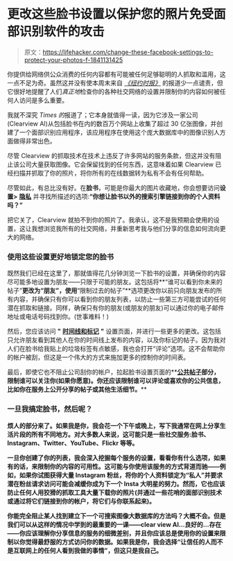 # 更改这些脸书设置以保护您的照片免受面部识别软件的攻击

> 原文：<https://lifehacker.com/change-these-facebook-settings-to-protect-your-photos-f-1841131425>

你提供给网络供公众消费的任何内容都有可能被任何足够聪明的人抓取和滥用，这一点不足为奇。虽然这并没有使本周末来自 [*《纽约时报》*](https://www.nytimes.com/2020/01/18/technology/clearview-privacy-facial-recognition.html) 的报道少一点谴责，但它很好地提醒了人们*真正地*检查你的各种社交网络的设置并限制你的内容如何被任何人访问是多么重要。



我就不深究 *Times 的*报道了；它本身就值得一读，因为它涉及一家公司(Clearview AI)从包括脸书在内的数百万个网站上收集了超过 30 亿张图像，并创建了一个面部识别应用程序，该应用程序在使用这个庞大数据库中的图像识别人方面做得非常出色。

尽管 Clearview 的抓取技术在技术上违反了许多网站的服务条款，但这并没有阻止该公司大量获取图像。它会保留找到的任何东西，这意味着如果 Clearview 已经扫描并抓取了你的照片，将你所有的在线数据转为私有不会有任何帮助。

尽管如此，有总比没有好。在**脸书**，可能是你最大的图片收藏地，你会想要访问**设置>** [**隐私**](https://www.facebook.com/settings?tab=privacy) 并寻找所描述的选项:**“你想让脸书以外的搜索引擎链接到你的个人资料吗？”**

把它关了，Clearview 就拍不到你的照片了。我承认，这不是我预期会使用的设置，这让我想浏览我所有的社交网络，并重新思考我与他们分享的信息如何流向更大的网络。

### 使用这些设置更好地锁定您的脸书

既然我们已经在这里了，那就值得花几分钟浏览一下脸书的设置，并确保你的内容尽可能多地设置为朋友——只限于可能的朋友。这包括将**“谁可以看到你未来的帖子”**更改为“朋友”，使用**“限制过去的帖子”**选项更改你以前只向朋友发布的所有内容，并确保只有你可以看到你的朋友列表，以防止一些第三方可能尝试的任何潜在抓取和链接。同样，确保只有你的朋友(或朋友的朋友)可以通过你的电子邮件地址或电话号码找到你。(世事难料！)

然后，您应该访问 **"** [**时间线和标记**](https://www.facebook.com/settings?tab=timeline) **"** 设置页面，并进行一些更多的更改。这包括只允许朋友看到其他人在你的时间线上发布的内容，以及你标记的帖子。因为我对人们在脸书给我贴上的垃圾标签有点敏感，我也会打开“评论”选项。这不会帮助你的帐户被刮，但这是一个伟大的方式来施加更多的控制你的时间表。

最后，即使它也不阻止公司刮你的帐户，拉起脸书设置页面的**[**公共帖子**](https://www.facebook.com/settings?tab=followers)**部分，限制谁可以关注你(如果你愿意)。你还应该限制谁可以评论或喜欢你的公共信息，比如你在服务上公开分享的帖子或其他生活细节。****

### ****一旦我搞定脸书，然后呢？****

****烦人的部分来了。如果我是你，我会花一个下午或晚上，写下我通常在网上分享生活片段的所有不同地方。对大多数人来说，这可能只是一些社交服务:脸书、Instagram、Twitter、YouTube、Flickr 等等。****

****一旦你创建了你的列表，我会深入挖掘每个服务的设置，看看你有什么选项，如果有的话，来限制你的内容的可用性。这可能与你使用该服务的方式背道而驰——例如，如果你试图获得大量 Instagram 粉丝，将你的个人资料锁定为“私人”并要求潜在粉丝请求访问可能会减缓你成为下一个 Insta 大明星的努力。然而，它也应该防止任何人用狡猾的抓取工具大量下载你的照片(并通过一些花哨的面部识别技术或通过将它们链接到你的帐户，将它们与你联系起来)。****

****你能完全阻止某人找到建立下一个可搜索图像大数据库的方法吗？大概不会。但是我们可以从这样的情况中学到的最重要的一课——clear view AI...良好的...存在——你应该理解你分享信息的服务的细微差别，并且你应该总是使用你的设置来限制以你觉得最舒服的方式访问你的数据。如果我是你，我会选择“让信任的人而不是互联网上的任何人看到我做的事情”，但这只是我自己。****